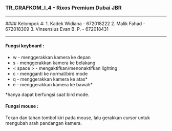 ### TR_GRAFKOM_I_4 - Rixos Premium Dubai JBR

<hr>
#### Kelompok 4:
1. Kadek Widiana - 672018222
2. Malik Fahad - 672018309
3. Vinsensius Evan B. P. - 672018431

<hr>

#### Fungsi keyboard :
<ul>
    <li> w - menggerakkan kamera ke depan
    <li> s - menggerakkan kamera ke belakang
    <li> < space > - mengaktifkan/menonaktifkan lighting
    <li> c - mengganti ke normal/bird mode
    <li> q - menggerakkan kamera ke atas*
    <li> e - menggerakkan kamera ke bawah*
</ul>
*hanya dapat berfungsi saat bird mode.

#### Fungsi mouse :
Tekan dan tahan tombol kiri pada mouse, lalu gerakkan cursor untuk mengubah arah pandangan kamera.